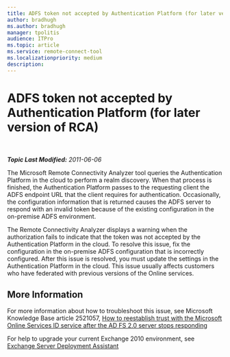 ```yaml
---
title: ADFS token not accepted by Authentication Platform (for later version of RCA)
author: bradhugh
ms.author: bradhugh
manager: tpolitis
audience: ITPro 
ms.topic: article 
ms.service: remote-connect-tool
ms.localizationpriority: medium
description: 
---
```


<div data-xmlns="https://www.w3.org/1999/xhtml">

<div class="topic" data-xmlns="https://www.w3.org/1999/xhtml" data-msxsl="urn:schemas-microsoft-com:xslt" data-cs="https://msdn.microsoft.com/">

<div data-asp="https://msdn2.microsoft.com/asp">

# ADFS token not accepted by Authentication Platform (for later version of RCA)

</div>

<div id="mainSection">

<div id="mainBody">

<span> </span>

_**Topic Last Modified:** 2011-06-06_

<div id="sectionSection0" class="section">

The Microsoft Remote Connectivity Analyzer tool queries the Authentication Platform in the cloud to perform a realm discovery. When that process is finished, the Authentication Platform passes to the requesting client the ADFS endpoint URL that the client requires for authentication. Occasionally, the configuration information that is returned causes the ADFS server to respond with an invalid token because of the existing configuration in the on-premise ADFS environment.

The Remote Connectivity Analyzer displays a warning when the authorization fails to indicate that the token was not accepted by the Authentication Platform in the cloud. To resolve this issue, fix the configuration in the on-premise ADFS configuration that is incorrectly configured. After this issue is resolved, you must update the settings in the Authentication Platform in the cloud. This issue usually affects customers who have federated with previous versions of the Online services.

<div>

## More Information

For more information about how to troubleshoot this issue, see Microsoft Knowledge Base article 2521057, [How to reestablish trust with the Microsoft Online Services ID service after the AD FS 2.0 server stops responding](https://support.microsoft.com/kb/2521057)

For help to upgrade your current Exchange 2010 environment, see [Exchange Server Deployment Assistant](https://technet.microsoft.com/exdeploy2010/default.aspx)

</div>

</div>

</div>

<span> </span>

</div>

</div>

</div>

